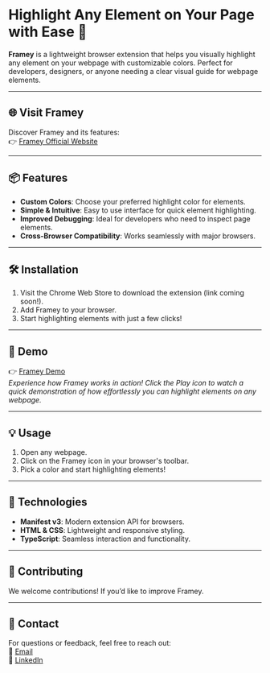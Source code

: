 # Highlight Any Element on Your Page with Ease 🎨

**Framey** is a lightweight browser extension that helps you visually highlight any element on your webpage with customizable colors. Perfect for developers, designers, or anyone needing a clear visual guide for webpage elements.

---

## 🌐 Visit Framey

Discover Framey and its features:  
👉 [Framey Official Website](https://external.ink?to=/framey.vercel.app/)

---

## 📦 Features

- **Custom Colors**: Choose your preferred highlight color for elements.
- **Simple & Intuitive**: Easy to use interface for quick element highlighting.
- **Improved Debugging**: Ideal for developers who need to inspect page elements.
- **Cross-Browser Compatibility**: Works seamlessly with major browsers.

---

## 🛠 Installation

1. Visit the Chrome Web Store to download the extension (link coming soon!).
2. Add Framey to your browser.
3. Start highlighting elements with just a few clicks!

---

## 📸 Demo

👉 [Framey Demo](https://external.ink?to=/framey.vercel.app/)  
*Experience how Framey works in action!
Click the Play icon to watch a quick demonstration of how effortlessly you can highlight elements on any webpage.*

---

## 💡 Usage

1. Open any webpage.
2. Click on the Framey icon in your browser's toolbar.
3. Pick a color and start highlighting elements!

---

## 🚀 Technologies

- **Manifest v3**: Modern extension API for browsers.
- **HTML & CSS**: Lightweight and responsive styling.
- **TypeScript**: Seamless interaction and functionality.

---

## 🤝 Contributing

We welcome contributions! If you’d like to improve Framey.

---

## 📧 Contact

For questions or feedback, feel free to reach out:  
📩 [Email](mailto:anas.frontdev@gmail.com)  
💼 [LinkedIn](https://external.ink?to=/www.linkedin.com/in/anas-developer/)
